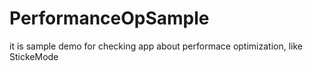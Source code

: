 # PerformanceOpSample
it is sample demo for checking app about performace  optimization, like StickeMode
